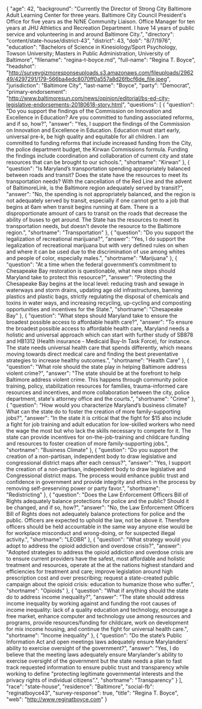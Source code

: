 {
  "age": 42,
  "background": "Currently the Director of Strong City Baltimore Adult Learning Center for three years.   Baltimore City Council President's Office for five years as the N/NE Community Liaison.  Office Manager for ten years at JHU Athletics and Recreation Department. I have 14 years of public service and volunteering in and around Baltimore City.",
  "directory": "content/state-house/district-43",
  "district": 43,
  "dob": "8/7/1976",
  "education": "Bachelors of Science in Kinesiology/Sport Psychology, Towson University; Masters in Public Administration, University of Baltimore",
  "filename": "regina-t-boyce.md",
  "full-name": "Regina T. Boyce",
  "headshot": "http://surveygizmoresponseuploads.s3.amazonaws.com/fileuploads/296249/4297291/179-566ba4edc8070ff0a557a8d26fbcf6de_file.jpeg",
  "jurisdiction": "Baltimore City",
  "last-name": "Boyce",
  "party": "Democrat",
  "primary-endorsement": "http://www.baltimoresun.com/news/opinion/editorial/bs-ed-city-legislative-endorsements-20180618-story.html",
  "questions": [
    {
      "question": "Do you support the findings of the Commission on Innovation and Excellence in Education? Are you committed to funding associated reforms, and if so, how?",
      "answer": "Yes, I support the findings of the Commission on Innovation and Excellence in Education. Education must start early, universal pre-k, be high quality and equitable for all children. I am committed to funding reforms that include increased funding from the City, the police department budget,  the Kirwan Commissions formula. Funding the findings include coordination and collaboration of current city and state resources that can be brought to our schools.",
      "shortname": "Kirwan"
    },
    {
      "question": "Is Maryland’s transportation spending appropriately balanced between roads and transit? Does the state have the resources to meet its transportation needs? With the cancellation of the Red Line and the advent of BaltimoreLink, is the Baltimore region adequately served by transit?",
      "answer": "No, the spending is not appropriately balanced, and the region is not adequately served by transit, especially if one cannot get to a job that begins at 6am when transit begins running at 6am. There is a disproportionate amount of cars to transit on the roads that decrease the ability of buses to get around. The State has the resources to meet its transportation needs, but doesn't devote the resource to the Baltimore region.",
      "shortname": "Transportation"
    },
    {
      "question": "Do you support the legalization of recreational marijuana?",
      "answer": "Yes, I do support the legalization of recreational marijuana but with very defined rules on when and where it can be used due to the discrimination of use among whites and people of color, especially males.",
      "shortname": "Marijuana"
    },
    {
      "question": "At a time when the federal government’s commitment to Chesapeake Bay restoration is questionable, what new steps should Maryland take to protect this resource?",
      "answer": "Protecting the Chesapeake Bay begins at the local level: reducing trash and sewage in waterways and storm drains, updating age old infrastructures, banning plastics and plastic bags, strictly regulating the disposal of chemicals and toxins in water ways, and increasing recycling, up-cycling and composting opportunities and incentives for the State.",
      "shortname": "Chesapeake Bay"
    },
    {
      "question": "What steps should Maryland take to ensure the broadest possible access to affordable health care?",
      "answer": "To ensure the broadest possible access to affordable health care, Maryland needs a holistic and universal approach which can start with further study of  SB878 and HB1312 (Health insurance - Medicaid Buy-In Task Force), for instance. The state needs universal health care that spends differently, which means moving towards direct medical care and finding the best preventative strategies to increase healthy outcomes.",
      "shortname": "Health Care"
    },
    {
      "question": "What role should the state play in helping Baltimore address violent crime?",
      "answer": "The state should be at the forefront to help Baltimore address violent crime. This happens through community police training, policy, stabilization resources for families, trauma-informed care resources and incentives, and more collaboration between the city, police department, state's attorney office and the courts.",
      "shortname": "Crime"
    },
    {
      "question": "How would you characterize Maryland’s business climate? What can the state do to foster the creation of more family-supporting jobs?",
      "answer": "In the state it is critical that the fight for $15 also include a fight for job training and adult education for low-skilled workers who need the wage the most but who lack the skills necessary to compete for it. The state can provide incentives for on-the-job-training and childcare funding and resources  to foster creation of more family-supporting jobs.",
      "shortname": "Business Climate"
    },
    {
      "question": "Do you support the creation of a non-partisan, independent body to draw legislative and congressional district maps after each census?",
      "answer": "Yes, I support the creation of a non-partisan, independent body to draw legislative and Congressional district maps.  The process would enhance public trust and confidence in government and provide integrity and ethics in the process by removing self-preserving power or party favor.",
      "shortname": "Redistricting"
    },
    {
      "question": "Does the Law Enforcement Officers Bill of Rights adequately balance protections for police and the public? Should it be changed, and if so, how?",
      "answer": "No, the Law Enforcement Officers Bill of Rights does not adequately balance protections for police and the public. Officers are expected to uphold the law, not be above it. Therefore officers should be held accountable in the same way anyone else would be for workplace misconduct and wrong-doing, or for suspected illegal activity.",
      "shortname": "LEOBR"
    },
    {
      "question": "What strategy would you adopt to address the opioid addiction and overdose crisis?",
      "answer": "Adopted strategies to address the opioid addiction and overdose crisis are to ensure current providers have the safest, most affordable and holistic treatment and resources, operate at the at the nations highest standard and efficiencies for treatment and care; improve legislation around high prescription cost and over prescribing; request a state-created public campaign about the opioid crisis: education to humanize those who suffer.",
      "shortname": "Opioids"
    },
    {
      "question": "What if anything should the state do to address income inequality?",
      "answer": "The state should address income inequality by working against and funding the root causes of income inequality: lack of a quality education and technology, encourage a free market, enhance computer and technology use among resources and programs, provide resources/funding for childcare, work on development for mix income housing, and continue the fight for universal health care.",
      "shortname": "Income inequality"
    },
    {
      "question": "Do the state’s Public Information Act and open meetings laws adequately ensure Marylanders’ ability to exercise oversight of the government?",
      "answer": "Yes, I do believe that the meeting laws adequately ensure Marylander's ability to exercise oversight of the government  but the state needs a plan to fast track requested information to ensure public trust and transparency while working to define  \"protecting legitimate governmental interests and the privacy rights of individual citizens\".",
      "shortname": "Transparency"
    }
  ],
  "race": "state-house",
  "residence": "Baltimore",
  "social-fb": "reginatboyce43",
  "survey-response": true,
  "title": "Regina T. Boyce",
  "web": "http://www.reginatboyce.com"
}

